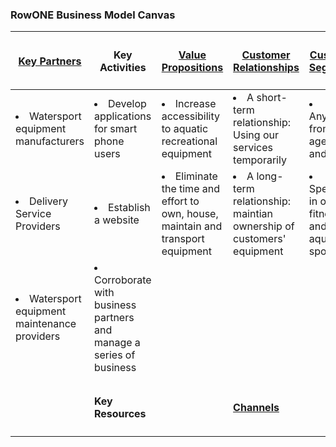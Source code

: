 <h3>RowONE Business Model Canvas</h3>

|<h4><a href="https://github.com/mmgustafson/RowONE/blob/master/T4:%20Key%20Partners%20%26%20Website%20Design.MD">Key Partners</a></h4>|<h4>Key Activities</h4>|<h4><a href="https://github.com/mmgustafson/RowONE/blob/master/T1:%20Business%20Opportunity%20%26%20Market%20Feasibility.MD">Value Propositions</a></h4>|<h4><a href="https://github.com/mmgustafson/RowONE/blob/master/T2:%20Channels%20%26%20Customer%20Relationships.MD">Customer Relationships</a></h4>|<h4><a href="https://github.com/mmgustafson/RowONE/blob/master/T1:%20Business%20Opportunity%20%26%20Market%20Feasibility.MD">Customer Segments</a></h4>|
|---------------------|-----------------------|--------------------------|-------------------------------|--------------------------|
|<li>Watersport equipment manufacturers</li>|<li>Develop applications for smart phone users</li>| <li>Increase accessibility to aquatic recreational equipment</li> | <li> A short-term relationship: Using our services temporarily</li> | <li>Anyone from the age 18 and older</li>
|<li> Delivery Service Providers</li>| <li>Establish a website</li>| <li>Eliminate the time and effort to own, house, maintain and transport equipment</li>| <li>A long-term relationship: maintian ownership of customers' equipment</li>| <li>Specialize in outdoor fitness and aquatic sports                  
|<li>Watersport equipment maintenance providers</li>| <li>Corroborate with business partners and manage a series of business</li>|
|                       |                       |                            |                                |                           |
|                       | <h4>Key Resources</h4>|                            |    <h4><a href="https://github.com/mmgustafson/RowONE/blob/master/T2:%20Channels%20%26%20Customer%20Relationships.MD">Channels</a></h4>           |                           |
